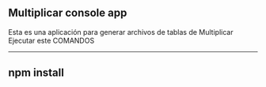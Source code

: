 ## Multiplicar console app
Esta es una aplicación para generar archivos de tablas de Multiplicar
Ejecutar este COMANDOS


----
npm install
----
